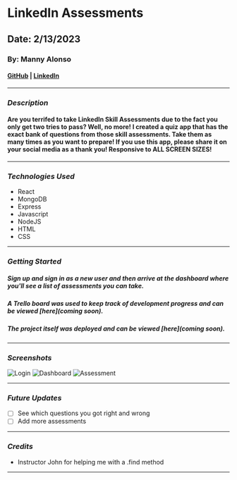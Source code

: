 # LinkedIn Assessments

## Date: 2/13/2023

### By: Manny Alonso

#### [GitHub](https://github.com/mannyaalonso) | [LinkedIn](https://www.linkedin.com/in/mannyaalonso)

---

### **_Description_**

#### Are you terrifed to take LinkedIn Skill Assessments due to the fact you only get two tries to pass? Well, no more! I created a quiz app that has the exact bank of questions from those skill assessments. Take them as many times as you want to prepare! If you use this app, please share it on your social media as a thank you! Responsive to ALL SCREEN SIZES!

---

### **_Technologies Used_**

- React
- MongoDB
- Express
- Javascript
- NodeJS
- HTML
- CSS

---

### **_Getting Started_**

##### Sign up and sign in as a new user and then arrive at the dashboard where you'll see a list of assessments you can take.

##### A Trello board was used to keep track of development progress and can be viewed [here](coming soon).

##### The project itself was deployed and can be viewed [here](coming soon).

---

### **_Screenshots_**

![Login](https://i.imgur.com/cBqyuxa.png)
![Dashboard](https://i.imgur.com/ZTKXgAg.png)
![Assessment](https://i.imgur.com/pHAqzz7.png)

---

### **_Future Updates_**

- [ ] See which questions you got right and wrong
- [ ] Add more assessments

---

### **_Credits_**

- Instructor John for helping me with a .find method

---
